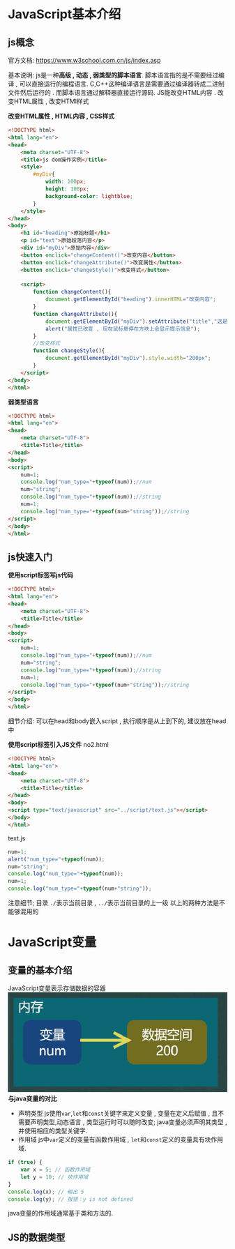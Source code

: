 # JavaScript基本介绍
## js概念
官方文档: https://www.w3school.com.cn/js/index.asp

基本说明: js是一种**高级 , 动态 , 弱类型的脚本语言**. 脚本语言指的是不需要经过编译 , 可以直接运行的编程语言. C,C++这种编译语言是需要通过编译器转成二进制文件然后运行的 . 而脚本语言通过解释器直接运行源码. JS能改变HTML内容 . 改变HTML属性 , 改变HTMl样式

**改变HTML属性 , HTML内容 , CSS样式**
```html
<!DOCTYPE html>  
<html lang="en">  
<head>  
    <meta charset="UTF-8">  
    <title>js dom操作实例</title>  
    <style>  
        #myDiv{  
            width: 100px;  
            height: 100px;  
            background-color: lightblue;  
        }  
    </style>  
</head>  
<body>  
    <h1 id="heading">原始标题</h1>  
    <p id="text">原始段落内容</p>  
    <div id="myDiv">原始内容</div>  
    <button onclick="changeContent()">改变内容</button>  
    <button onclick="changeAttribute()">改变属性</button>  
    <button onclick="changeStyle()">改变样式</button>  
  
    <script>  
        function changeContent(){  
            document.getElementById("heading").innerHTML="改变内容";  
        }  
        function changeAttribute(){  
            document.getElementById("myDiv").setAttribute("title","这是一个新提示消息");  
            alert("属性已改变 , 现在鼠标悬停在方块上会显示提示信息");  
        }  
        //改变样式  
        function changeStyle(){  
            document.getElementById("myDiv").style.width="200px";  
        }  
    </script>  
</body>  
</html>
```
**弱类型语言**
```html
<!DOCTYPE html>  
<html lang="en">  
<head>  
    <meta charset="UTF-8">  
    <title>Title</title>  
</head>  
<body>  
<script>  
    num=1;  
    console.log("num_type="+typeof(num));//num  
    num="string";  
    console.log("num_type="+typeof(num));//string
    num=1;  
    console.log("num_type="+typeof(num+"string"));//string  
</script>  
</body>  
</html>
```
## js快速入门
**使用script标签写js代码**
```html
<!DOCTYPE html>  
<html lang="en">  
<head>  
    <meta charset="UTF-8">  
    <title>Title</title>  
</head>  
<body>  
<script>  
    num=1;  
    console.log("num_type="+typeof(num));//num  
    num="string";  
    console.log("num_type="+typeof(num));//string
    num=1;  
    console.log("num_type="+typeof(num+"string"));//string  
</script>  
</body>  
</html>
```
细节介绍: 
可以在head和body嵌入script , 执行顺序是从上到下的, 建议放在head中

**使用script标签引入JS文件**
no2.html
```html
<!DOCTYPE html>  
<html lang="en">  
<head>  
    <meta charset="UTF-8">  
    <title>Title</title>  
</head>  
<body>  
<script type="text/javascript" src="../script/text.js"></script>  
</body>  
</html>
```
text.js
```javascript
num=1;  
alert("num_type="+typeof(num));  
num="string";  
console.log("num_type="+typeof(num));  
num=1;  
console.log("num_type="+typeof(num+"string"));
```
注意细节; 目录 `./`表示当前目录 , `../`表示当前目录的上一级
以上的两种方法是不能够混用的
# JavaScript变量
## 变量的基本介绍
JavaScript变量表示存储数据的容器
![](assest/Pasted%20image%2020241017210225.png)
**与java变量的对比**
* 声明类型
js使用`var`,`let`和`const`关键字来定义变量 , 变量在定义后赋值 , 且不需要声明类型,动态语言 , 类型运行时可以随时改变; 
java变量必须声明其类型 , 并使用相应的类型关键字.
* 作用域
js中`var`定义的变量有函数作用域 , `let`和`const`定义的变量具有块作用域.
```javascript
if (true) {
    var x = 5; // 函数作用域
    let y = 10; // 块作用域
}
console.log(x); // 输出 5
console.log(y); // 报错：y is not defined
```
java变量的作用域通常基于类和方法的.
## JS的数据类型

